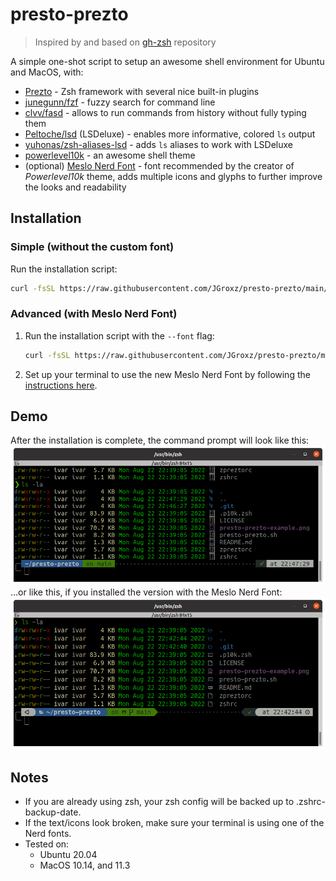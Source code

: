 # presto-prezto

> Inspired by and based on [gh-zsh](https://github.com/gustavohellwig/gh-zsh) repository

A simple one-shot script to setup an awesome shell environment for Ubuntu and MacOS, with:
* [Prezto](https://github.com/sorin-ionescu/prezto) - Zsh framework with several nice built-in plugins
* [junegunn/fzf](https://github.com/junegunn/fzf) - fuzzy search for command line
* [clvv/fasd](https://github.com/clvv/fasd) - allows to run commands from history without fully typing them
* [Peltoche/lsd](https://github.com/Peltoche/lsd) (LSDeluxe) - enables more informative, colored `ls` output
* [yuhonas/zsh-aliases-lsd](https://github.com/yuhonas/zsh-aliases-lsd) - adds `ls` aliases to work with LSDeluxe
* [powerlevel10k](https://github.com/romkatv/powerlevel10k) - an awesome shell theme
* (optional) [Meslo Nerd Font](https://github.com/romkatv/powerlevel10k#meslo-nerd-font-patched-for-powerlevel10k) - font recommended by the creator of _Powerlevel10k_ theme, adds multiple icons and glyphs to further improve the looks and readability

## Installation

### Simple (without the custom font)

Run the installation script:
``` bash
curl -fsSL https://raw.githubusercontent.com/JGroxz/presto-prezto/main/presto-prezto.sh | bash
```

### Advanced (with Meslo Nerd Font)

1. Run the installation script with the `--font` flag:
   ``` bash
   curl -fsSL https://raw.githubusercontent.com/JGroxz/presto-prezto/main/presto-prezto.sh | bash -s -- --font
   ```
2. Set up your terminal to use the new Meslo Nerd Font by following the [instructions here](https://github.com/romkatv/powerlevel10k#meslo-nerd-font-patched-for-powerlevel10k).

## Demo

After the installation is complete, the command prompt will look like this:
![ZSH-Prompt](./look.png)
...or like this, if you installed the version with the Meslo Nerd Font:
![ZSH-Prompt](./look-with-nerd-font.png)

## Notes
* If you are already using zsh, your zsh config will be backed up to .zshrc-backup-date.
* If the text/icons look broken, make sure your terminal is using one of the Nerd fonts.
* Tested on:
  * Ubuntu 20.04
  * MacOS 10.14, and 11.3
